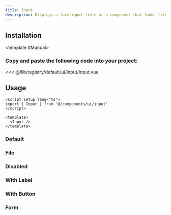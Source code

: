 ```yaml
---
title: Input
description: Displays a form input field or a component that looks like an input field.
---
```



<ComponentPreview name="InputDemo" class="max-w-xs" /> 

## Installation

<TabPreview name="CLI">
<template #CLI>

```bash
npx shadcn-vue@latest add input
```
</template>

<template #Manual>

<Steps>

### Copy and paste the following code into your project:

<<< @/lib/registry/default/ui/input/Input.vue

</Steps>



</template>
</TabPreview>

## Usage

```vue
<script setup lang="ts">
import { Input } from '@/components/ui/input'
</script>

<template>
  <Input />
</template>
```

### Default

<ComponentPreview name="InputDemo" class="max-w-xs" />

### File

<ComponentPreview name="InputFile" class="max-w-xs" />

### Disabled

<ComponentPreview name="InputDisabled" class="max-w-xs" />

### With Label

<ComponentPreview name="InputWithLabel" class="max-w-xs" />

### With Button

<ComponentPreview name="InputWithButton" class="max-w-xs" />

### Form

<ComponentPreview name="InputForm" />
